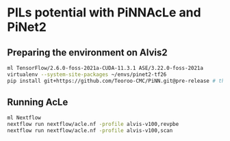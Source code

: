 # PILs potential with PiNNAcLe and PiNet2

## Preparing the environment on Alvis2

```bash
ml TensorFlow/2.6.0-foss-2021a-CUDA-11.3.1 ASE/3.22.0-foss-2021a
virtualenv --system-site-packages ~/envs/pinet2-tf26
pip install git+https://github.com/Teoroo-CMC/PiNN.git@pre-release # the branch should be changed after releasing
```

## Running AcLe

```bash
ml Nextflow
nextflow run nextflow/acle.nf -profile alvis-v100,revpbe
nextflow run nextflow/acle.nf -profile alvis-v100,scan
```

